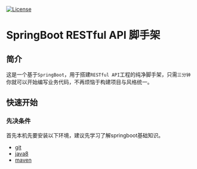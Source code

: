 [![License](https://img.shields.io/badge/License-Apache%202.0-blue.svg)](https://opensource.org/licenses/Apache-2.0)

# SpringBoot RESTful API 脚手架

## 简介

这是一个基于`SpringBoot`，用于搭建`RESTful API`工程的纯净脚手架，只需`三分钟`你就可以开始编写业务代码，不再烦恼于构建项目与风格统一。

## 快速开始

### 先决条件

首先本机先要安装以下环境，建议先学习了解springboot基础知识。

- [git](https://git-scm.com/)
- [java8](http://www.oracle.com/technetwork/java/javase/downloads/index.html) 
- [maven](http://maven.apache.org/) 




